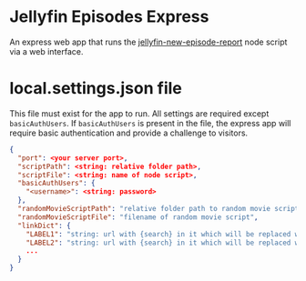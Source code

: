 # Jellyfin Episodes Express
An express web app that runs the [jellyfin-new-episode-report](https://github.com/jschnurer/jellyfin-new-episode-report) node script via a web interface.

# local.settings.json file
This file must exist for the app to run. All settings are required except `basicAuthUsers`. If `basicAuthUsers` is present in the file, the express app will require basic authentication and provide a challenge to visitors.

```json
{
  "port": <your server port>,
  "scriptPath": <string: relative folder path>,
  "scriptFile": <string: name of node script>,
  "basicAuthUsers": {
    "<username>": <string: password>
  },
  "randomMovieScriptPath": "relative folder path to random movie script",
  "randomMovieScriptFile": "filename of random movie script",
  "linkDict": {
    "LABEL1": "string: url with {search} in it which will be replaced with show and episode info",
    "LABEL2": "string: url with {search} in it which will be replaced with show and episode info",
    ...
  }
}
```
